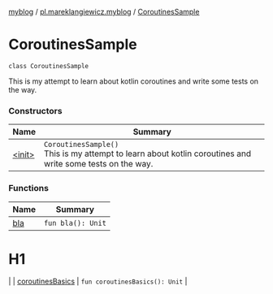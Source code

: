 [myblog](../../index.md) / [pl.mareklangiewicz.myblog](../index.md) / [CoroutinesSample](.)

# CoroutinesSample

`class CoroutinesSample`

This is my attempt to learn about kotlin coroutines and write some tests on the way.

### Constructors

| Name | Summary |
|---|---|
| [&lt;init&gt;](-init-.md) | `CoroutinesSample()`<br>This is my attempt to learn about kotlin coroutines and write some tests on the way. |

### Functions

| Name | Summary |
|---|---|
| [bla](bla.md) | `fun bla(): Unit`

# H1

 |
| [coroutinesBasics](coroutines-basics.md) | `fun coroutinesBasics(): Unit` |
